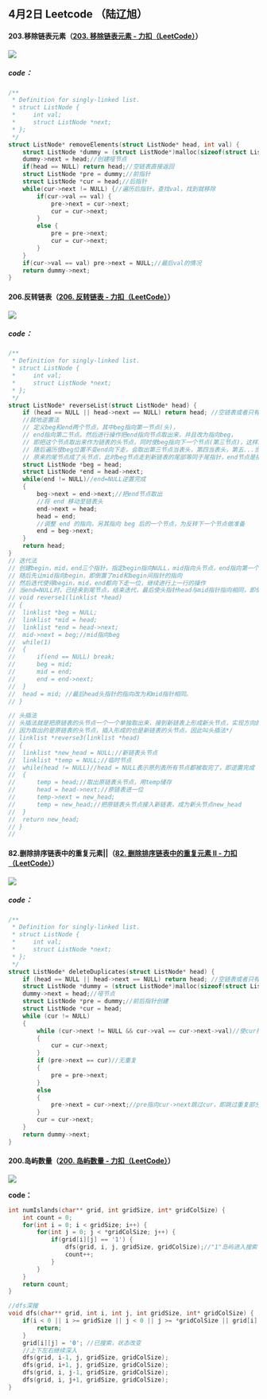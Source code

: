 ## 4月2日 Leetcode （陆辽旭）

#### 203.移除链表元素（[203. 移除链表元素 - 力扣（LeetCode）](https://leetcode.cn/problems/remove-linked-list-elements/description/)）

![](https://gitee.com/knoci/picture/raw/master/QQ截图20240402220839.png)

##### **code：**

```c
/**
 * Definition for singly-linked list.
 * struct ListNode {
 *     int val;
 *     struct ListNode *next;
 * };
 */
struct ListNode* removeElements(struct ListNode* head, int val) {
    struct ListNode *dummy = (struct ListNode*)malloc(sizeof(struct ListNode));
    dummy->next = head;//创建哑节点
    if(head == NULL) return head;//空链表直接返回
    struct ListNode *pre = dummy;//前指针
    struct ListNode *cur = head;//后指针
    while(cur->next != NULL) {//遍历后指针，查找val，找到就移除
        if(cur->val == val) {
            pre->next = cur->next;
            cur = cur->next;
        }
        else {
            pre = pre->next;
            cur = cur->next;
        }
    }
    if(cur->val == val) pre->next = NULL;//最后val的情况
    return dummy->next;
}
```



#### 206.反转链表（[206. 反转链表 - 力扣（LeetCode）](https://leetcode.cn/problems/reverse-linked-list/)）

![](C:\Users\11484\Desktop\实验室\3g\每日一题\4.2\QQ截图20240402220908.png)

##### **code：**

```c
/**
 * Definition for singly-linked list.
 * struct ListNode {
 *     int val;
 *     struct ListNode *next;
 * };
 */
struct ListNode* reverseList(struct ListNode* head) {
    if (head == NULL || head->next == NULL) return head; //空链表或者只有一个
    //就地逆置法
    // 定义beg和end两个节点，其中beg指向第一节点(头)，
    // end指向第二节点。然后进行操作把end指向节点取出来，并且改为指向beg，
    // 即把这个节点取出来作为链表的头节点，同时使beg指向下一个节点(第三节点)，这样就可以保持链表的完整了。
    // 随后遍历使beg位置不变end向下走，会取出第三节点当表头，第四当表头，第五...当逆置完成时，
    // 原来的尾节点成了头节点，此时beg节点走到新链表的尾部等同于尾指针，end节点是指向beg下一个节点即NULL
    struct ListNode *beg = head;
	struct ListNode *end = head->next;
	while(end != NULL)//end=NULL逆置完成 
	{
		beg->next = end->next;//把end节点取出 
		//将 end 移动至链表头
		end->next = head;
		head = end;
		//调整 end 的指向，另其指向 beg 后的一个节点，为反转下一个节点做准备
		end = beg->next; 
	}
    return head;
}
// 迭代法
// 创建begin，mid，end三个指针，指定begin指向NULL，mid指向头节点，end指向第一个节点
// 随后先让mid指向begin，即倒置了mid和begin间指针的指向
// 然后迭代使得begin，mid，end都向下走一位，继续进行上一行的操作
// 当end=NULL时，已经来到尾节点，结束迭代，最后使头指针head与mid指针指向相同，即倒置尾节点
// void reverse1(linklist *head)
// {
// 	linklist *beg = NULL;
// 	linklist *mid = head;
// 	linklist *end = head->next;
// 	mid->next = beg;//mid指向beg 
// 	while(1)
// 	{
// 		if(end == NULL) break;
// 		beg = mid;
// 		mid = end;
// 		end = end->next;
// 	} 
// 	head = mid;	//最后head头指针的指向改为和mid指针相同。
// }

// 头插法
// 头插法就是把原链表的头节点一个一个单独取出来，接到新链表上形成新头节点，实现方向的逆转
// 因为取出的是原链表的头节点，插入形成的也是新链表的头节点，因此叫头插法*/
// linklist *reverse3(linklist *head)
// {
// 	linklist *new_head = NULL;//新链表头节点 
// 	linklist *temp = NULL;//临时节点 
// 	while(head != NULL)//head = NULL表示原列表所有节点都被取完了，即逆置完成 
// 	{
// 		temp = head;//取出原链表头节点，用temp储存 
// 		head = head->next;//原链表进一位 
// 		temp->next = new_head;
// 		temp = new_head;//把原链表头节点接入新链表，成为新头节点new_head 
// 	}
// 	return new_head;
// }
// 
```



#### 82.删除排序链表中的重复元素||（[82. 删除排序链表中的重复元素 II - 力扣（LeetCode）](https://leetcode.cn/problems/remove-duplicates-from-sorted-list-ii/description/)）

![](C:\Users\11484\Desktop\实验室\3g\每日一题\4.2\QQ截图20240402220953.png)

##### **code：**

```c
/**
 * Definition for singly-linked list.
 * struct ListNode {
 *     int val;
 *     struct ListNode *next;
 * };
 */
struct ListNode* deleteDuplicates(struct ListNode* head) {
    if (head == NULL || head->next == NULL) return head; //空链表或者只有一个
    struct ListNode *dummy = (struct ListNode*)malloc(sizeof(struct ListNode));
    dummy->next = head;//哑节点
    struct ListNode *pre = dummy;//前后指针创建
    struct ListNode *cur = head;
    while (cur != NULL) 
    {
        while (cur->next != NULL && cur->val == cur->next->val)//使cur指向重复部分尾部 
        {
            cur = cur->next;
        }
        if (pre->next == cur)//无重复
        {
            pre = pre->next;
        } 
        else 
        {
            pre->next = cur->next;//pre指向cur->next跳过cur，即跳过重复部分
        }
        cur = cur->next;
    }
    return dummy->next;
}
```



#### 200.岛屿数量（[200. 岛屿数量 - 力扣（LeetCode）](https://leetcode.cn/problems/number-of-islands/)）

![](C:\Users\11484\Desktop\实验室\3g\每日一题\4.2\QQ截图20240402222628.png)

**code：**

```c
int numIslands(char** grid, int gridSize, int* gridColSize) {
    int count = 0;
    for(int i = 0; i < gridSize; i++) {
        for(int j = 0; j < *gridColSize; j++) { 
            if(grid[i][j] == '1') { 
                dfs(grid, i, j, gridSize, gridColSize);//"1"岛屿进入搜索
                count++;
            }
        }
    }
    return count;
}

//dfs深搜
void dfs(char** grid, int i, int j, int gridSize, int* gridColSize) {
    if(i < 0 || i >= gridSize || j < 0 || j >= *gridColSize || grid[i][j] == '0') { //越界或者是海
        return;
    }
    grid[i][j] = '0'; //已搜索，状态改变
    //上下左右继续深入
    dfs(grid, i-1, j, gridSize, gridColSize);
    dfs(grid, i+1, j, gridSize, gridColSize);
    dfs(grid, i, j-1, gridSize, gridColSize);
    dfs(grid, i, j+1, gridSize, gridColSize);
}
```

